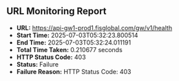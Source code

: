 ## URL Monitoring Report

- **URL:** https://api-gw1-prod1.fisglobal.com/gw/v1/health
- **Start Time:** 2025-07-03T05:32:23.800514
- **End Time:** 2025-07-03T05:32:24.011191
- **Total Time Taken:** 0.210677 seconds
- **HTTP Status Code:** 403
- **Status:** Failure
- **Failure Reason:** HTTP Status Code: 403

